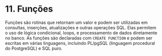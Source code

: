 # 11. Funções

Funções são rotinas que retornam um valor e podem ser utilizadas em consultas, inserções, atualizações e outras operações SQL. Elas permitem o uso de lógica condicional, loops, e processamento de dados diretamente no banco. As funções são declaradas com `CREATE FUNCTION` e podem ser escritas em várias linguagens, incluindo PL/pgSQL (linguagem procedural do PostgreSQL) e SQL puro.